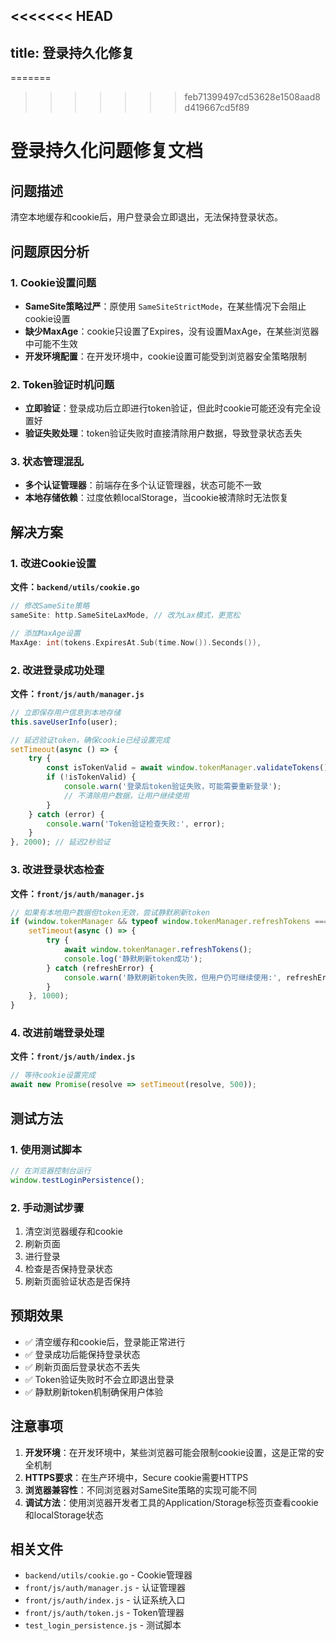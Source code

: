 <<<<<<< HEAD
---
title: 登录持久化修复
---

=======
>>>>>>> feb71399497cd53628e1508aad8d419667cd5f89
# 登录持久化问题修复文档

## 问题描述

清空本地缓存和cookie后，用户登录会立即退出，无法保持登录状态。

## 问题原因分析

### 1. Cookie设置问题
- **SameSite策略过严**：原使用 `SameSiteStrictMode`，在某些情况下会阻止cookie设置
- **缺少MaxAge**：cookie只设置了Expires，没有设置MaxAge，在某些浏览器中可能不生效
- **开发环境配置**：在开发环境中，cookie设置可能受到浏览器安全策略限制

### 2. Token验证时机问题
- **立即验证**：登录成功后立即进行token验证，但此时cookie可能还没有完全设置好
- **验证失败处理**：token验证失败时直接清除用户数据，导致登录状态丢失

### 3. 状态管理混乱
- **多个认证管理器**：前端存在多个认证管理器，状态可能不一致
- **本地存储依赖**：过度依赖localStorage，当cookie被清除时无法恢复

## 解决方案

### 1. 改进Cookie设置

**文件：`backend/utils/cookie.go`**

```go
// 修改SameSite策略
sameSite: http.SameSiteLaxMode, // 改为Lax模式，更宽松

// 添加MaxAge设置
MaxAge: int(tokens.ExpiresAt.Sub(time.Now()).Seconds()),
```

### 2. 改进登录成功处理

**文件：`front/js/auth/manager.js`**

```javascript
// 立即保存用户信息到本地存储
this.saveUserInfo(user);

// 延迟验证token，确保cookie已经设置完成
setTimeout(async () => {
    try {
        const isTokenValid = await window.tokenManager.validateTokens();
        if (!isTokenValid) {
            console.warn('登录后token验证失败，可能需要重新登录');
            // 不清除用户数据，让用户继续使用
        }
    } catch (error) {
        console.warn('Token验证检查失败:', error);
    }
}, 2000); // 延迟2秒验证
```

### 3. 改进登录状态检查

**文件：`front/js/auth/manager.js`**

```javascript
// 如果有本地用户数据但token无效，尝试静默刷新token
if (window.tokenManager && typeof window.tokenManager.refreshTokens === 'function') {
    setTimeout(async () => {
        try {
            await window.tokenManager.refreshTokens();
            console.log('静默刷新token成功');
        } catch (refreshError) {
            console.warn('静默刷新token失败，但用户仍可继续使用:', refreshError);
        }
    }, 1000);
}
```

### 4. 改进前端登录处理

**文件：`front/js/auth/index.js`**

```javascript
// 等待cookie设置完成
await new Promise(resolve => setTimeout(resolve, 500));
```

## 测试方法

### 1. 使用测试脚本

```javascript
// 在浏览器控制台运行
window.testLoginPersistence();
```

### 2. 手动测试步骤

1. 清空浏览器缓存和cookie
2. 刷新页面
3. 进行登录
4. 检查是否保持登录状态
5. 刷新页面验证状态是否保持

## 预期效果

- ✅ 清空缓存和cookie后，登录能正常进行
- ✅ 登录成功后能保持登录状态
- ✅ 刷新页面后登录状态不丢失
- ✅ Token验证失败时不会立即退出登录
- ✅ 静默刷新token机制确保用户体验

## 注意事项

1. **开发环境**：在开发环境中，某些浏览器可能会限制cookie设置，这是正常的安全机制
2. **HTTPS要求**：在生产环境中，Secure cookie需要HTTPS
3. **浏览器兼容性**：不同浏览器对SameSite策略的实现可能不同
4. **调试方法**：使用浏览器开发者工具的Application/Storage标签页查看cookie和localStorage状态

## 相关文件

- `backend/utils/cookie.go` - Cookie管理器
- `front/js/auth/manager.js` - 认证管理器
- `front/js/auth/index.js` - 认证系统入口
- `front/js/auth/token.js` - Token管理器
- `test_login_persistence.js` - 测试脚本 